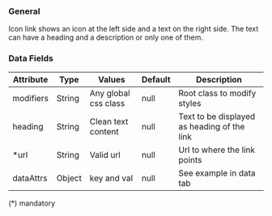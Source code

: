### General
Icon link shows an icon at the left side and a text on the right side. The text can have a heading and a description or only one of them.

### Data Fields
| Attribute | Type | Values | Default | Description |
|---|---|---|---|---|
| modifiers | String | Any global css class | null | Root class to modify styles |
| heading | String | Clean text content | null | Text to be displayed as heading of the link |
| *url | String | Valid url | null | Url to where the link points |
| dataAttrs | Object | key and val | null | See example in data tab |

(*) mandatory
